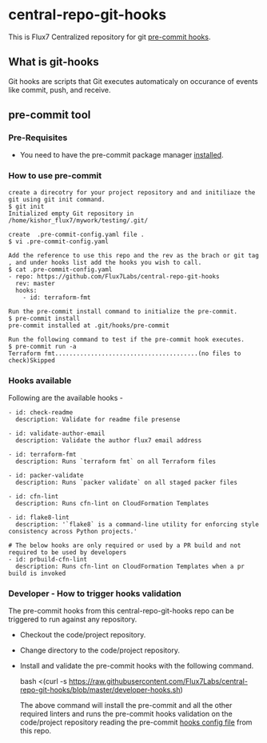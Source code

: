# central-repo-git-hooks
This is Flux7 Centralized repository for git [pre-commit hooks](https://pre-commit.com/#intro).

## What is git-hooks
Git hooks are scripts that Git executes automaticaly on occurance of events like commit, push, and receive.

## pre-commit tool

### Pre-Requisites
* You need to have the pre-commit package manager [installed](https://pre-commit.com/#install).



### How to use pre-commit

```
create a direcotry for your project repository and and initiliaze the git using git init command.
$ git init
Initialized empty Git repository in /home/kishor_flux7/mywork/testing/.git/

create  .pre-commit-config.yaml file .
$ vi .pre-commit-config.yaml

Add the reference to use this repo and the rev as the brach or git tag , and under hooks list add the hooks you wish to call.
$ cat .pre-commit-config.yaml
- repo: https://github.com/Flux7Labs/central-repo-git-hooks
  rev: master
  hooks:
    - id: terraform-fmt

Run the pre-commit install command to initialize the pre-commit.
$ pre-commit install
pre-commit installed at .git/hooks/pre-commit

Run the following command to test if the pre-commit hook executes.
$ pre-commit run -a
Terraform fmt........................................(no files to check)Skipped

```

### Hooks available
Following are the available hooks -
```
- id: check-readme
  description: Validate for readme file presense
  
- id: validate-author-email
  description: Validate the author flux7 email address
  
- id: terraform-fmt
  description: Runs `terraform fmt` on all Terraform files
  
- id: packer-validate
  description: Runs `packer validate` on all staged packer files
  
- id: cfn-lint
  description: Runs cfn-lint on CloudFormation Templates

- id: flake8-lint
  description: '`flake8` is a command-line utility for enforcing style consistency across Python projects.'

# The below hooks are only required or used by a PR build and not required to be used by developers
- id: prbuild-cfn-lint
  description: Runs cfn-lint on CloudFormation Templates when a pr build is invoked  

```

### Developer - How to trigger hooks validation

The pre-commit hooks from this central-repo-git-hooks repo can be triggered to run against any repository.

- Checkout the code/project repository.

- Change directory to the code/project repository.

- Install and validate the pre-commit hooks with the following command.

  bash <(curl -s https://raw.githubusercontent.com/Flux7Labs/central-repo-git-hooks/blob/master/developer-hooks.sh)
  
  The above command will install the pre-commit and all the other required linters and runs the pre-commit hooks validation 
  on the code/project repository reading the pre-commit [hooks config file](https://github.com/Flux7Labs/central-repo-git-hooks/blob/master/.pre-commit-config.yaml) from this repo.
